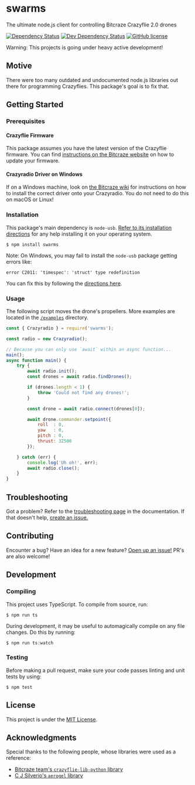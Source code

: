 # swarms

The ultimate node.js client for controlling Bitcraze Crazyflie 2.0 drones

[![Dependency Status](https://img.shields.io/david/michaelgira23/swarms.svg)]()
[![Dev Dependency Status](https://img.shields.io/david/dev/michaelgira23/swarms.svg)]()
[![GitHub license](https://img.shields.io/badge/license-MIT-blue.svg)](https://raw.githubusercontent.com/michaelgira23/swarms/master/LICENSE)

Warning: This projects is going under heavy active development!

## Motive

There were too many outdated and undocumented node.js libraries out there for programming Crazyflies. This package's goal is to fix that.

## Getting Started

### Prerequisites

#### Crazyflie Firmware

This package assumes you have the latest version of the Crazyflie firmware. You can find [instructions on the Bitcraze website](https://www.bitcraze.io/getting-started-with-the-crazyflie-2-0/#latest-fw) on how to update your firmware.

#### Crazyradio Driver on Windows

If on a Windows machine, look on [the Bitcraze wiki](https://wiki.bitcraze.io/doc:crazyradio:index#drivers) for instructions on how to install the correct driver onto your Crazyradio. You do not need to do this on macOS or Linux!

### Installation

This package's main dependency is `node-usb`. [Refer to its installation directions](https://github.com/tessel/node-usb#installation) for any help installing it on your operating system.

```
$ npm install swarms
```

Note: On Windows, you may fail to install the `node-usb` package getting errors like:

```
error C2011: 'timespec': 'struct' type redefinition
```

You can fix this by following the [directions here](https://github.com/libusb/libusb/issues/144#issuecomment-269832528).

### Usage

The following script moves the drone's propellers. More examples are located in the [`/examples`](https://github.com/michaelgira23/swarms/tree/master/examples) directory.

```javascript
const { Crazyradio } = require('swarms');

const radio = new Crazyradio();

// Because you can only use `await` within an async function...
main();
async function main() {
	try {
		await radio.init();
		const drones = await radio.findDrones();

		if (drones.length < 1) {
			throw 'Could not find any drones!';
		}

		const drone = await radio.connect(drones[0]);

		await drone.commander.setpoint({
			roll  : 0,
			yaw   : 0,
			pitch : 0,
			thrust: 32500
		});

	} catch (err) {
		console.log('Uh oh!', err);
		await radio.close();
	}
}
```

## Troubleshooting

Got a problem? Refer to the [troubleshooting page](https://github.com/michaelgira23/swarms/blob/master/docs/troubleshooting.md) in the documentation. If that doesn't help, [create an issue.](https://github.com/michaelgira23/swarms/issues/new)

## Contributing

Encounter a bug? Have an idea for a new feature? [Open up an issue!](https://github.com/michaelgira23/swarms/issues/new) PR's are also welcome!

## Development

### Compiling

This project uses TypeScript. To compile from source, run:

```
$ npm run ts
```

During development, it may be useful to automagically compile on any file changes. Do this by running:

```
$ npm run ts:watch
```

### Testing

Before making a pull request, make sure your code passes linting and unit tests by using:

```
$ npm test
```

## License

This project is under the [MIT License](https://github.com/michaelgira23/swarms/blob/master/LICENSE).

## Acknowledgments

Special thanks to the following people, whose libraries were used as a reference:
- [Bitcraze team's `crazyflie-lib-python` library](https://github.com/bitcraze/crazyflie-lib-python)
- [C J Silverio's `aerogel` library](https://github.com/ceejbot/aerogel)
